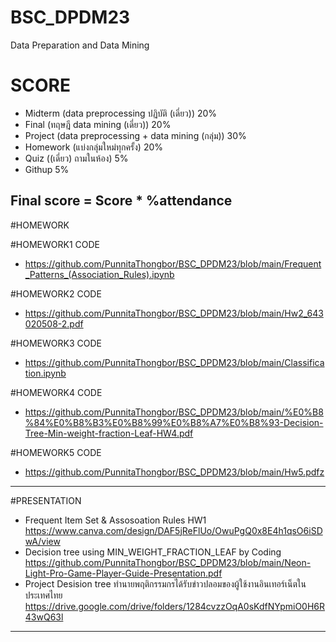 # BSC_DPDM23
Data Preparation and Data Mining
# SCORE
- Midterm (data preprocessing ปฏิบัติ (เดี่ยว)) 20%
- Final (ทฤษฎี data mining (เดี่ยว)) 20%
- Project (data preprocessing + data mining (กลุ่ม)) 30%
- Homework (แบ่งกลุ่มใหม่ทุกครั้ง) 20%
- Quiz ((เดี่ยว) ถามในห้อง) 5%
- Githup 5%
  
Final score = Score * %attendance
-------------------------------------------------------------------
#HOMEWORK

#HOMEWORK1 CODE
- https://github.com/PunnitaThongbor/BSC_DPDM23/blob/main/Frequent_Patterns_(Association_Rules).ipynb
  
#HOMEWORK2 CODE
- https://github.com/PunnitaThongbor/BSC_DPDM23/blob/main/Hw2_643020508-2.pdf
  
#HOMEWORK3 CODE
- https://github.com/PunnitaThongbor/BSC_DPDM23/blob/main/Classification.ipynb
  
#HOMEWORK4 CODE
- https://github.com/PunnitaThongbor/BSC_DPDM23/blob/main/%E0%B8%84%E0%B8%B3%E0%B8%99%E0%B8%A7%E0%B8%93-Decision-Tree-Min-weight-fraction-Leaf-HW4.pdf
  
#HOMEWORK5 CODE
- https://github.com/PunnitaThongbor/BSC_DPDM23/blob/main/Hw5.pdfz
-------------------------------------------------------------------
#PRESENTATION
- Frequent Item Set & Assosoation Rules HW1
https://www.canva.com/design/DAF5jReFlUo/OwuPgQ0x8E4h1qsO6iSDwA/view
- Decision tree using MIN_WEIGHT_FRACTION_LEAF by Coding
https://github.com/PunnitaThongbor/BSC_DPDM23/blob/main/Neon-Light-Pro-Game-Player-Guide-Presentation.pdf
- Project Desision tree ทำนายพฤติกรรมกรได้รับข่าวปลอมของผู้ใช้งานอินเทอร์เน็ตในประเทศไทย
https://drive.google.com/drive/folders/1284cvzzOqA0sKdfNYpmiO0H6R43wQ63l
-------------------------------------------------------------------


